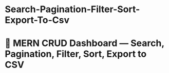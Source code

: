 # Search-Pagination-Filter-Sort-Export-To-Csv
# 🧾 MERN CRUD Dashboard — Search, Pagination, Filter, Sort, Export to CSV
